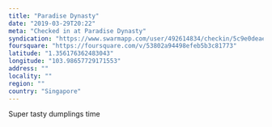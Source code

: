 ```yaml
---
title: "Paradise Dynasty"
date: "2019-03-29T20:22"
meta: "Checked in at Paradise Dynasty"
syndication: "https://www.swarmapp.com/user/492614834/checkin/5c9e0deae679bc002ce6f0df"
foursquare: "https://foursquare.com/v/53802a94498efeb5b3c81773"
latitude: "1.356176362483043"
longitude: "103.98657729171553"
address: ""
locality: ""
region: ""
country: "Singapore"
---
```

Super tasty dumplings time
